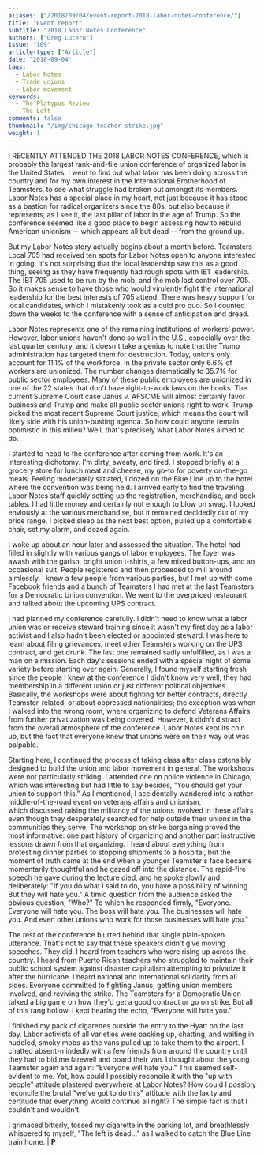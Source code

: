 ```yaml
---
aliases: ["/2018/09/04/event-report-2018-labor-notes-conference/"]
title: "Event report"
subtitle: "2018 Labor Notes Conference"
authors: ["Greg Lucero"]
issue: "109"
article-type: ["Article"]
date: "2018-09-04"
tags:
  - Labor Notes
  - Trade unions
  - Labor movement
keywords:
  - The Platypus Review
  - The Left
comments: false
thumbnail: "/img/chicago-teacher-strike.jpg"
weight: 1
---
```


I RECENTLY ATTENDED THE 2018 LABOR NOTES CONFERENCE, which is probably the largest rank-and-file union conference of organized labor in the United States. I went to find out what labor has been doing across the country and for my own interest in the International Brotherhood of Teamsters, to see what struggle had broken out amongst its members. Labor Notes has a special place in my heart, not just because it has stood as a bastion for radical organizers since the 80s, but also because it represents, as I see it, the last pillar of labor in the age of Trump. So the conference seemed like a good place to begin assessing how to rebuild American unionism -- which appears all but dead -- from the ground up.

But my Labor Notes story actually begins about a month before. Teamsters Local 705 had received ten spots for Labor Notes open to anyone interested in going. It's not surprising that the local leadership saw this as a good thing, seeing as they have frequently had rough spots with IBT leadership. The IBT 705 used to be run by the mob, and the mob lost control over 705. So it makes sense to have those who would virulently fight the international leadership for the best interests of 705 attend. There was heavy support for local candidates, which I mistakenly took as a quid pro quo. So I counted down the weeks to the conference with a sense of anticipation and dread.

Labor Notes represents one of the remaining institutions of workers' power. However, labor unions haven't done so well in the U.S., especially over the last quarter century, and it doesn't take a genius to note that the Trump administration has targeted them for destruction. Today, unions only account for 11.1% of the workforce. In the private sector only 6.6% of workers are unionized. The number changes dramatically to 35.7% for public sector employees. Many of these public employees are unionized in one of the 22 states that don't have right-to-work laws on the books. The current Supreme Court case Janus v. AFSCME will almost certainly favor business and Trump and make all public sector unions right to work. Trump picked the most recent Supreme Court justice, which means the court will likely side with his union-busting agenda. So how could anyone remain optimistic in this milieu? Well, that's precisely what Labor Notes aimed to do.

I started to head to the conference after coming from work. It's an interesting dichotomy. I'm dirty, sweaty, and tired. I stopped briefly at a grocery store for lunch meat and cheese, my go-to for poverty on-the-go meals. Feeling moderately satiated, I dozed on the Blue Line up to the hotel where the convention was being held. I arrived early to find the traveling Labor Notes staff quickly setting up the registration, merchandise, and book tables. I had little money and certainly not enough to blow on swag. I looked enviously at the various merchandise, but it remained decidedly out of my price range. I picked sleep as the next best option, pulled up a comfortable chair, set my alarm, and dozed again.

I woke up about an hour later and assessed the situation. The hotel had filled in slightly with various gangs of labor employees. The foyer was awash with the garish, bright union t-shirts, a few mixed button-ups, and an occasional suit. People registered and then proceeded to mill around aimlessly. I knew a few people from various parties, but I met up with some Facebook friends and a bunch of Teamsters I had met at the last Teamsters for a Democratic Union convention. We went to the overpriced restaurant and talked about the upcoming UPS contract.

I had planned my conference carefully. I didn't need to know what a labor union was or receive steward training since it wasn't my first day as a labor activist and I also hadn't been elected or appointed steward. I was here to learn about filing grievances, meet other Teamsters working on the UPS contract, and get drunk. The last one remained sadly unfulfilled, as I was a man on a mission. Each day's sessions ended with a special night of some variety before starting over again. Generally, I found myself starting fresh since the people I knew at the conference I didn't know very well; they had membership in a different union or just different political objectives. Basically, the workshops were about fighting for better contracts, directly Teamster-related, or about oppressed nationalities; the exception was when I walked into the wrong room, where organizing to defend Veterans Affairs from further privatization was being covered. However, it didn't distract from the overall atmosphere of the conference. Labor Notes kept its chin up, but the fact that everyone knew that unions were on their way out was palpable.

Starting here, I continued the process of taking class after class ostensibly designed to build the union and labor movement in general. The workshops were not particularly striking. I attended one on police violence in Chicago, which was interesting but had little to say besides, "You should get your union to support this." As I mentioned, I accidentally wandered into a rather middle-of-the-road event on veterans affairs and unionism, which discussed raising the militancy of the unions involved in these affairs even though they desperately searched for help outside their unions in the communities they serve. The workshop on strike bargaining proved the most informative: one part history of organizing and another part instructive lessons drawn from that organizing. I heard about everything from protesting dinner parties to stopping shipments to a hospital, but the moment of truth came at the end when a younger Teamster's face became momentarily thoughtful and he gazed off into the distance. The rapid-fire speech he gave during the lecture died, and he spoke slowly and deliberately: "If you do what I said to do, you have a possibility of winning. But they will hate you." A timid question from the audience asked the obvious question, "Who?" To which he responded firmly, "Everyone. Everyone will hate you. The boss will hate you. The businesses will hate you. And even other unions who work for those businesses will hate you."

The rest of the conference blurred behind that single plain-spoken utterance. That's not to say that these speakers didn't give moving speeches. They did. I heard from teachers who were rising up across the country. I heard from Puerto Rican teachers who struggled to maintain their public school system against disaster capitalism attempting to privatize it after the hurricane. I heard national and international solidarity from all sides. Everyone committed to fighting Janus, getting union members involved, and reviving the strike. The Teamsters for a Democratic Union talked a big game on how they'd get a good contract or go on strike. But all of this rang hollow. I kept hearing the echo, "Everyone will hate you."

I finished my pack of cigarettes outside the entry to the Hyatt on the last day. Labor activists of all varieties were packing up, chatting, and waiting in huddled, smoky mobs as the vans pulled up to take them to the airport. I chatted absent-mindedly with a few friends from around the country until they had to bid me farewell and board their van. I thought about the young Teamster again and again: "Everyone will hate you." This seemed self-evident to me. Yet, how could I possibly reconcile it with the "up with people" attitude plastered everywhere at Labor Notes? How could I possibly reconcile the brutal "we've got to do this" attitude with the laxity and certitude that everything would continue all right? The simple fact is that I couldn't and wouldn't.

I grimaced bitterly, tossed my cigarette in the parking lot, and breathlessly whispered to myself, "The left is dead..." as I walked to catch the Blue Line train home. | **P**
